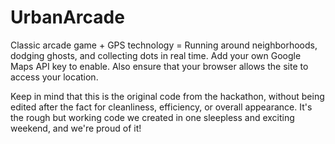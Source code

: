 # UrbanArcade
Classic arcade game + GPS technology = Running around neighborhoods, dodging ghosts, and collecting dots in real time. Add your own Google Maps API key to enable. Also ensure that your browser allows the site to access your location.

Keep in mind that this is the original code from the hackathon, without being edited after the fact for cleanliness, efficiency, or overall appearance. It's the rough but working code we created in one sleepless and exciting weekend, and we're proud of it!
